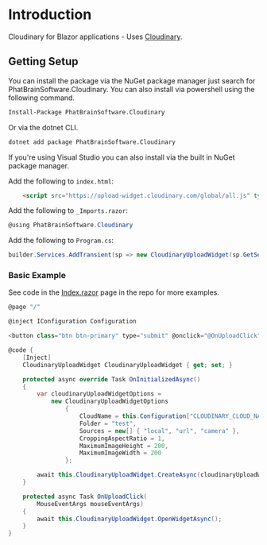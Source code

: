 # Introduction

Cloudinary for Blazor applications - Uses [Cloudinary](https://cloudinary.com).

## Getting Setup

You can install the package via the NuGet package manager just search for PhatBrainSoftware.Cloudinary. You can also install via powershell using the following command.

```ps
Install-Package PhatBrainSoftware.Cloudinary
```

Or via the dotnet CLI.

```bash
dotnet add package PhatBrainSoftware.Cloudinary
```

If you're using Visual Studio you can also install via the built in NuGet package manager.

Add the following to `index.html`:

```html
    <script src="https://upload-widget.cloudinary.com/global/all.js" type="text/javascript"></script>
```

Add the following to `_Imports.razor`:

```cs
@using PhatBrainSoftware.Cloudinary
```

Add the following to `Program.cs`:

```cs
builder.Services.AddTransient(sp => new CloudinaryUploadWidget(sp.GetService<IJSRuntime>()));
```

### Basic Example

See code in the [Index.razor](samples/src/BlazorWebAssembly/Pages/Index.razor) page in the repo for more examples.

```cs
@page "/"

@inject IConfiguration Configuration

<button class="btn btn-primary" type="submit" @onclick="@OnUploadClick">Upload</button>

@code {
    [Inject]
    CloudinaryUploadWidget CloudinaryUploadWidget { get; set; }

    protected async override Task OnInitializedAsync()
    {
        var cloudinaryUploadWidgetOptions =
            new CloudinaryUploadWidgetOptions
                {
                    CloudName = this.Configuration["CLOUDINARY_CLOUD_NAME"],
                    Folder = "test",
                    Sources = new[] { "local", "url", "camera" },
                    CroppingAspectRatio = 1,
                    MaximumImageHeight = 200,
                    MaximumImageWidth = 200
                };

        await this.CloudinaryUploadWidget.CreateAsync(cloudinaryUploadWidgetOptions);
    }

    protected async Task OnUploadClick(
        MouseEventArgs mouseEventArgs)
    {
        await this.CloudinaryUploadWidget.OpenWidgetAsync();
    }
}
```
